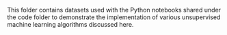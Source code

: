 This folder contains datasets used with the Python notebooks shared under the code folder to demonstrate the implementation of various unsupervised machine learning algorithms discussed here.
